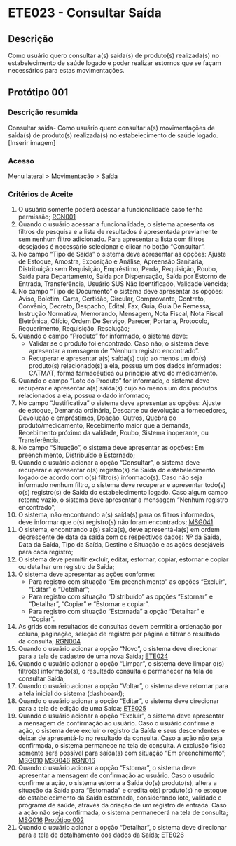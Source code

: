# ETE023 - Consultar Saída

## Descrição
Como usuário quero consultar a(s) saída(s) de produto(s) realizada(s) no estabelecimento de saúde logado e poder realizar estornos que se façam necessários para estas movimentações. <!-- Documento não informa qual deixa e qual apaga. Este é o que estava neste arquivo md e, possivelmente, é o antigo: Como usuário quero consultar a(s) saída(s) de produto(s) realizada(s) no estabelecimento de saúde logado -->

## Protótipo 001
### Descrição resumida 
Consultar saída- Como usuário quero consultar a(s) movimentações de saída(s) de produto(s) realizada(s) no estabelecimento de saúde logado.
[Inserir imagem] <!-- ![alt text](../imagens/ete-023-prot-001.png) -->

### Acesso 
Menu lateral > Movimentação > Saída 

### Critérios de Aceite 
1. O usuário somente poderá acessar a funcionalidade caso tenha permissão; [RGN001](DocumentoDeRegrasv2.md#rgn001)
2. Quando o usuário acessar a funcionalidade, o sistema apresenta os filtros de pesquisa e a lista de resultados é apresentada previamente sem nenhum filtro adicionado. Para apresentar a lista com filtros desejados é necessário selecionar e clicar no botão “Consultar”. 
3. No campo “Tipo de Saída” o sistema deve apresentar as opções: Ajuste de Estoque, Amostra, Exposição e Análise, Apreensão Sanitária, Distribuição sem Requisição, Empréstimo, Perda, Requisição, Roubo, Saída para Departamento, Saída por Dispensação, Saída por Estorno de Entrada, Transferência, Usuário SUS Não Identificado, Validade Vencida; <!-- Não alterou, mas já está apresentado em “Campos” , DEVE APAGAR? -->
4. No campo “Tipo de Documento” o sistema deve apresentar as opções: Aviso, Boletim, Carta, Certidão, Circular, Comprovante, Contrato, Convênio, Decreto, Despacho, Edital, Fax, Guia, Guia De Remessa, Instrução Normativa, Memorando, Mensagem, Nota Fiscal, Nota Fiscal Eletrônica, Ofício, Ordem De Serviço, Parecer, Portaria, Protocolo, Requerimento, Requisição, Resolução; <!-- Não alterou, mas já está apresentado em “Campos”, DEVE APAGAR?  -->
5. Quando o campo “Produto” for informado, o sistema deve: 
      * Validar se o produto foi encontrado. Caso não, o sistema deve apresentar a mensagem de “Nenhum registro encontrado”. 
      * Recuperar e apresentar a(s) saída(s) cujo ao menos um do(s) produto(s) relacionado(s) a ela, possua um dos dados informados: CATMAT, forma farmacêutica ou princípio ativo do medicamento.  
6. Quando o campo “Lote do Produto” for informado, o sistema deve recuperar e apresentar a(s) saída(s) cujo ao menos um dos produtos relacionados a ela, possua o dado informado; 
7. No campo “Justificativa” o sistema deve apresentar as opções: Ajuste de estoque, Demanda ordinária,  Descarte ou devolução a fornecedores, Devolução e empréstimos, Doação, Outros, Quebra do produto/medicamento, Recebimento maior que a demanda, Recebimento próximo da validade, Roubo, Sistema inoperante, ou Transferência.
8. No campo “Situação”, o sistema deve apresentar as opções: Em preenchimento, Distribuído e Estornado; 
9. Quando o usuário acionar a opção “Consultar”, o sistema deve recuperar e apresentar o(s) registro(s) de Saída do estabelecimento logado de acordo com o(s) filtro(s) informado(s). Caso não seja informado nenhum filtro, o sistema deve recuperar e apresentar todo(s) o(s) registro(s) de Saída do estabelecimento logado. Caso algum campo retorne vazio, o sistema deve apresentar a mensagem “Nenhum registro encontrado”;  
10. O sistema, não encontrando a(s) saída(s) para os filtros informados, deve informar que o(s) registro(s) não foram encontrados; [MSG041](DocumentoDeMensagensv2.md#msg041) 
11. O sistema, encontrando a(s) saída(s), deve apresentá-la(s) em ordem decrescente de data da saída com os respectivos dados: Nº da Saída, Data da Saída, Tipo da Saída, Destino e Situação e as ações desejáveis para cada registro; 
12. O sistema deve permitir excluir, editar, estornar, copiar, estornar e copiar ou detalhar um registro de Saída;  
13. O sistema deve apresentar as ações conforme: 
    * Para registro com situação “Em preenchimento” as opções “Excluir”, “Editar” e “Detalhar”; 
    * Para registro com situação “Distribuído” as opções “Estornar” e “Detalhar”, “Copiar” e “Estornar e copiar”. 
    * Para registro com situação “Estornada” a opção “Detalhar” e “Copiar”. 
14. As grids com resultados de consultas devem permitir a ordenação por coluna, paginação, seleção de registro por página e filtrar o resultado da consulta; [RGN004](DocumentoDeRegrasv2.md#rgn004) 
15. Quando o usuário acionar a opção “Novo”, o sistema deve direcionar para a tela de cadastro de uma nova Saída; [ETE024](ETE024.md) 
16. Quando o usuário acionar a opção “Limpar”, o sistema deve limpar o(s) filtro(s) informado(s), o resultado consulta e permanecer na tela de consultar Saída;  
17. Quando o usuário acionar a opção “Voltar”, o sistema deve retornar para a tela inicial do sistema (dashboard); 
18. Quando o usuário acionar a opção “Editar”, o sistema deve direcionar para a tela de edição de uma Saída; [ETE025](ETE025.md) 
19. Quando o usuário acionar a opção “Excluir”, o sistema deve apresentar a mensagem de confirmação ao usuário. Caso o usuário confirme a ação, o sistema deve excluir o registro da Saída e seus descendentes e deixar de apresentá-lo no resultado da consulta. Caso a ação não seja confirmada, o sistema permanece na tela de consulta. A exclusão física somente será possível para saída(s) com situação “Em preenchimento”; [MSG010](DocumentoDeMensagensv2.md#msg010) [MSG046](DocumentoDeMensagensv2.md#msg046) [RGN016](DocumentoDeRegrasv2.md#rgn016) 
20. Quando o usuário acionar a opção “Estornar”, o sistema deve apresentar a mensagem de confirmação ao usuário. Caso o usuário confirme a ação, o sistema estorna a Saída do(s) produto(s), altera a situação da Saída para “Estornada” e credita o(s) produto(s) no estoque do estabelecimento da Saída estornada, considerando lote, validade e programa de saúde, através da criação de um registro de entrada. Caso a ação não seja confirmada, o sistema permanecerá na tela de consulta; [MSG016](DocumentoDeMensagensv2.md#msg016) [Protótipo 002](ETE023.md#prototipo-002) 
21. Quando o usuário acionar a opção “Detalhar”, o sistema deve direcionar para a tela de detalhamento dos dados da Saída; [ETE026](ETE026.md)

